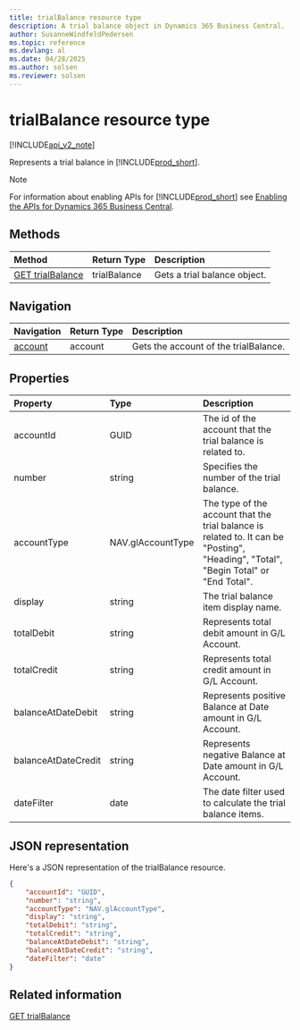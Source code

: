 ```yaml
---
title: trialBalance resource type  
description: A trial balance object in Dynamics 365 Business Central.
author: SusanneWindfeldPedersen
ms.topic: reference
ms.devlang: al
ms.date: 04/28/2025
ms.author: solsen
ms.reviewer: solsen
---
```


# trialBalance resource type

[!INCLUDE[api_v2_note](../../../includes/api_v2_note.md)]

Represents a trial balance in [!INCLUDE[prod_short](../../../includes/prod_short.md)].

> [!NOTE]
> For information about enabling APIs for [!INCLUDE[prod_short](../../../includes/prod_short.md)] see [Enabling the APIs for Dynamics 365 Business Central](../enabling-apis-for-dynamics-nav.md).

## Methods

| Method | Return Type|Description |
|:--------------------|:-----------|:-------------------------|
|[GET trialBalance](../api/dynamics_trialbalance_get.md)|trialBalance|Gets a trial balance object.|


## Navigation

| Navigation |Return Type| Description |
|:----------|:----------|:-----------------|
|[account](dynamics_account.md)|account |Gets the account of the trialBalance.|

## Properties

| Property           | Type   |Description     |
|:-------------------|:-------|:---------------|
|accountId|GUID|The id of the account that the trial balance is related to. |
|number|string|Specifies the number of the trial balance.|
|accountType|NAV.glAccountType|The type of the account that the trial balance is related to. It can be "Posting", "Heading", "Total", "Begin Total" or "End Total".|
|display|string|The trial balance item display name.|
|totalDebit|string|Represents total debit amount in G/L Account.|
|totalCredit|string|Represents total credit amount in G/L Account.|
|balanceAtDateDebit|string|Represents positive Balance at Date amount in G/L Account.|
|balanceAtDateCredit|string|Represents negative Balance at Date amount in G/L Account.|
|dateFilter|date|The date filter used to calculate the trial balance items.|

## JSON representation

Here's a JSON representation of the trialBalance resource.


```json
{
    "accountId": "GUID",
    "number": "string",
    "accountType": "NAV.glAccountType",
    "display": "string",
    "totalDebit": "string",
    "totalCredit": "string",
    "balanceAtDateDebit": "string",
    "balanceAtDateCredit": "string",
    "dateFilter": "date"
}
```

## Related information

[GET trialBalance](../api/dynamics_trialBalance_Get.md)
